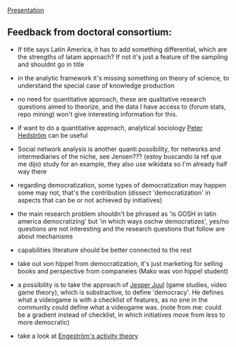 [Presentation](https://thessaly.github.io/opensym2019/)

## Feedback from doctoral consortium: 

- If title says Latin America, it has to add something differential, which are the strengths of latam approach? If not it's just a feature of the sampling and shouldnt go in title

- in the analytic framework it's missing something on theory of science, to understand the special case of knowledge production

- no need for quantitative approach, these are qualitative research questions aimed to theorize, and the data I have access to (forum stats, repo mining) won't give interesting information for this.

- if want to do a quantitative approach, analytical sociology [Peter Hedström](https://en.wikipedia.org/wiki/Peter_Hedstr%C3%B6m) can be useful

- Social network analysis is another quanti possibility, for networks and intermediaries of the niche, see Jensen??? (estoy buscando la ref que me dijo) study for an example, they also use wikidata so I'm already half way there

- regarding democratization, some types of democratization may happen some may not, that's the contribution (dissect 'democratization' in aspects that can be or not achieved by initiatives)

- the main research problem shouldn't be phrased as 'is GOSH in latin america democratizing' but 'in which ways oschw democratizes', yes/no questions are not interesting and the research questions that follow are about mechanisms

- capabilities literature should be better connected to the rest

- take out von hippel from democratization, it's just marketing for selling books and perspective from companeies (Mako was von hippel student)

- a possibility is to take the approach of [Jesper Juul](https://www.jesperjuul.net/) (game studies, video game theory), which is substractive, to define 'democracy'. He defines what a videogame is with a checklist of features, as no one in the community could define what a videogame was. (note from me: could be a gradient instead of checklist, in which initiatives move from less to more democratic)

- take a look at [Engeström's activity theory](https://en.wikipedia.org/wiki/Activity_theory#Theory)
